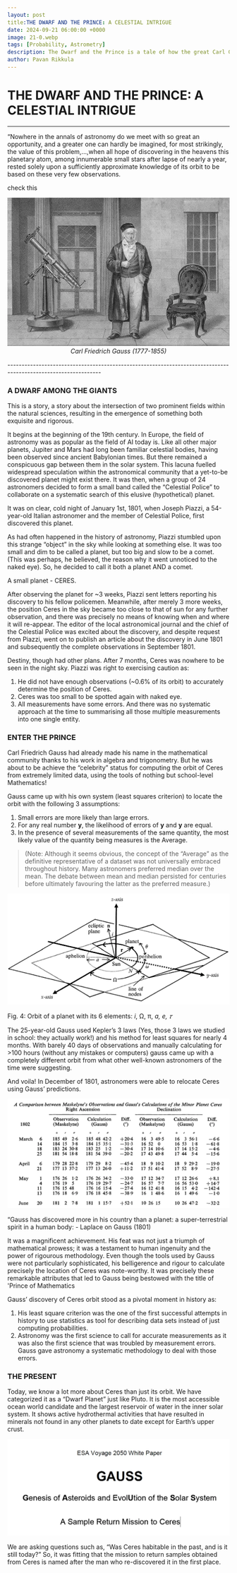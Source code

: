 ```yaml
---
layout: post
title:THE DWARF AND THE PRINCE: A CELESTIAL INTRIGUE
date: 2024-09-21 06:00:00 +0000
image: 21-0.webp
tags: [Probability, Astrometry]
description: The Dwarf and the Prince is a tale of how the great Carl Gauss pioneered the application of statistics in astronomy - a marriage that laid the foundation for Modern Probability (and Statistics) and Astrometry.
author: Pavan Rikkula
---
```


# THE DWARF AND THE PRINCE: A CELESTIAL INTRIGUE

--------------------------------------------------------------------------------------------------------------

“Nowhere in the annals of astronomy do we meet with so great an opportunity, and a greater one can hardly be imagined, for most strikingly, the value of this problem,…,when all hope of discovering in the heavens this planetary atom, among innumerable small stars after lapse of nearly a year, rested solely upon a sufficiently approximate knowledge of its orbit to be based on these very few observations.

check this <p align="center">
   <img src="/img/21-0.webp" alt>
   <br>
   <em>  Carl Friedrich Gauss (1777-1855) </em>
</p> 
---------------------------------------------------------------------------------------------------------------

### **A DWARF AMONG THE GIANTS**

This is a story, a story about the intersection of two prominent fields within the natural sciences, resulting in the emergence of something both exquisite and rigorous.

It begins at the beginning of the 19th century. In Europe, the field of astronomy was as popular as the field of AI today is. Like all other major planets, Jupiter and Mars had long been familiar celestial bodies, having been observed since ancient Babylonian times. But there remained a conspicuous gap between them in the solar system. This lacuna fuelled widespread speculation within the astronomical community that a yet-to-be discovered planet might exist there. It was then, when a group of 24 astronomers decided to form a small band called the “Celestial Police” to collaborate on a systematic search of this elusive (hypothetical) planet.

It was on clear, cold night of January 1st, 1801, when Joseph Piazzi, a 54-year-old Italian astronomer and the member of Celestial Police, first discovered this planet.

As had often happened in the history of astronomy, Piazzi stumbled upon this strange “object” in the sky while looking at something else. It was too small and dim to be called a planet, but too big and slow to be a comet. (This was perhaps, he believed, the reason why it went unnoticed to the naked eye). So, he decided to call it both a planet AND a comet.

A small planet - CERES.

After observing the planet for ~3 weeks, Piazzi sent letters reporting his discovery to his fellow policemen. Meanwhile, after merely 3 more weeks, the position Ceres in the sky became too close to that of sun for any further observation, and there was precisely no means of knowing when and where it will re-appear. The editor of the local astronomical journal and the chief of the Celestial Police was excited about the discovery, and despite request from Piazzi, went on to publish an article about the discovery in June 1801 and subsequently the complete observations in September 1801.

Destiny, though had other plans. After 7 months, Ceres was nowhere to be seen in the night sky. Piazzi was right to exercising caution as:

1. He did not have enough observations (~0.6% of its orbit) to accurately determine the position of Ceres.
2. Ceres was too small to be spotted again with naked eye.
3. All measurements have some errors. And there was no systematic approach at the time to summarising all those multiple measurements into one single entity.

### **ENTER THE PRINCE**

Carl Friedrich Gauss had already made his name in the mathematical community thanks to his work in algebra and trigonometry. But he was about to be achieve the “celebrity” status for computing the orbit of Ceres from extremely limited data, using the tools of nothing but school-level Mathematics!

Gauss came up with his own system (least squares criterion) to locate the orbit with the following 3 assumptions:

1. Small errors are more likely than large errors.
2. For any real number **y**, the likelihood of errors of **y** and **y** are equal.
3. In the presence of several measurements of the same quantity, the most likely value of the quantity being measures is the Average.

> (Note: Although it seems obvious, the concept of the “Average” as the definitive representative of a dataset was not universally embraced throughout history. Many astronomers preferred median over the mean. The debate between mean and median persisted for centuries before ultimately favouring the latter as the preferred measure.)
> 

<p align="center">
   <img src="/img/21-1.webp" alt>
</p>

Fig. 4: Orbit of a planet with its 6 elements: *i*, Ω, π, *a, e, 𝜏*

The 25-year-old Gauss used Kepler’s 3 laws (Yes, those 3 laws we studied in school: they actually work!) and his method for least squares for nearly 4 months. With barely 40 days of observations and manually calculating for >100 hours (without any mistakes or computers) gauss came up with a completely different orbit from what other well-known astronomers of the time were suggesting.

And voila! In December of 1801, astronomers were able to relocate Ceres using Gauss’ predictions.

<p align="center">
   <img src="/img/21-2.webp" alt>
</p>

“Gauss has discovered more in his country than a planet: a super-terrestrial spirit in a human body: - Laplace on Gauss (1801)

It was a magnificent achievement. His feat was not just a triumph of mathematical prowess; it was a testament to human ingenuity and the power of rigourous methodology. Even though the tools used by Gauss were not particularly sophisticated, his belligerence and rigour to calculate precisely the location of Ceres was note-worthy. It was precisely these remarkable attributes that led to Gauss being bestowed with the title of 'Prince of Mathematics

Gauss’ discovery of Ceres orbit stood as a pivotal moment in history as:

1. His least square criterion was the one of the first successful attempts in history to use statistics as tool for describing data sets instead of just computing probabilities.
2. Astronomy was the first science to call for accurate measurements as it was also the first science that was troubled by measurement errors. Gauss gave astronomy a systematic methodology to deal with those errors.

### **THE PRESENT**

Today, we know a lot more about Ceres than just its orbit. We have categorized it as a “Dwarf Planet” just like Pluto. It is the most accessible ocean world candidate and the largest reservoir of water in the inner solar system. It shows active hydrothermal activities that have resulted in minerals not found in any other planets to date except for Earth’s upper crust.

<p align="center">
   <img src="/img/21-3.webp" alt>
</p>

We are asking questions such as, “Was Ceres habitable in the past, and is it still today?” So, it was fitting that the mission to return samples obtained from Ceres is named after the man who re-discovered it in the first place.

###
